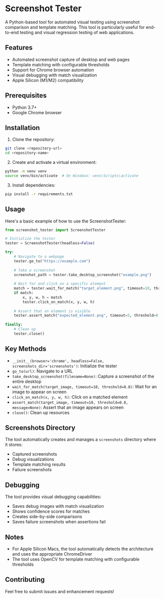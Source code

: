 # Screenshot Tester

A Python-based tool for automated visual testing using screenshot comparison and template matching. This tool is particularly useful for end-to-end testing and visual regression testing of web applications.

## Features

- Automated screenshot capture of desktop and web pages
- Template matching with configurable thresholds
- Support for Chrome browser automation
- Visual debugging with match visualization
- Apple Silicon (M1/M2) compatibility

## Prerequisites

- Python 3.7+
- Google Chrome browser

## Installation

1. Clone the repository:
```bash
git clone <repository-url>
cd <repository-name>
```

2. Create and activate a virtual environment:
```bash
python -m venv venv
source venv/bin/activate  # On Windows: venv\Scripts\activate
```

3. Install dependencies:
```bash
pip install -r requirements.txt
```


## Usage

Here's a basic example of how to use the ScreenshotTester:

```python
from screenshot_tester import ScreenshotTester

# Initialize the tester
tester = ScreenshotTester(headless=False)

try:
    # Navigate to a webpage
    tester.go_to("https://example.com")
    
    # Take a screenshot
    screenshot_path = tester.take_desktop_screenshot("example.png")
    
    # Wait for and click on a specific element
    match = tester.wait_for_match("target_element.png", timeout=10, threshold=0.8)
    if match:
        x, y, w, h = match
        tester.click_on_match(x, y, w, h)
    
    # Assert that an element is visible
    tester.assert_match("expected_element.png", timeout=5, threshold=0.8)
    
finally:
    # Clean up
    tester.close()
```

## Key Methods

- `__init__(browser='chrome', headless=False, screenshots_dir='screenshots')`: Initialize the tester
- `go_to(url)`: Navigate to a URL
- `take_desktop_screenshot(filename=None)`: Capture a screenshot of the entire desktop
- `wait_for_match(target_image, timeout=10, threshold=0.8)`: Wait for an image to appear on screen
- `click_on_match(x, y, w, h)`: Click on a matched element
- `assert_match(target_image, timeout=10, threshold=0.8, message=None)`: Assert that an image appears on screen
- `close()`: Clean up resources

## Screenshots Directory

The tool automatically creates and manages a `screenshots` directory where it stores:
- Captured screenshots
- Debug visualizations
- Template matching results
- Failure screenshots

## Debugging

The tool provides visual debugging capabilities:
- Saves debug images with match visualization
- Shows confidence scores for matches
- Creates side-by-side comparisons
- Saves failure screenshots when assertions fail

## Notes

- For Apple Silicon Macs, the tool automatically detects the architecture and uses the appropriate ChromeDriver
- The tool uses OpenCV for template matching with configurable thresholds


## Contributing

Feel free to submit issues and enhancement requests! 